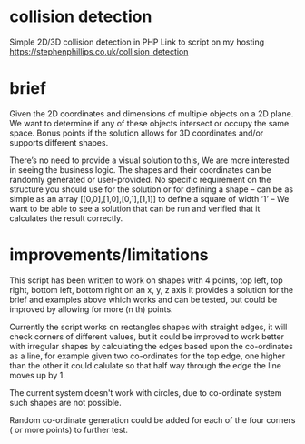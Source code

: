 # collision detection
Simple 2D/3D collision detection in PHP
Link to script on my hosting https://stephenphillips.co.uk/collision_detection

# brief
Given the 2D coordinates and dimensions of multiple objects on a 2D plane. We want to determine if any of these objects intersect or occupy the same space.
Bonus points if the solution allows for 3D coordinates and/or supports different shapes.

There’s no need to provide a visual solution to this, We are more interested in seeing the business logic. The shapes and their coordinates can be randomly generated or user-provided. No specific requirement on the structure you should use for the solution or for defining a shape – can be as simple as an array [[0,0],[1,0],[0,1],[1,1]] to define a square of width ‘1’ – We want to be able to see a solution that can be run and verified that it calculates the result correctly.

# improvements/limitations
This script has been written to work on shapes with 4 points, top left, top right, bottom left, bottom right on an x, y, z axis it provides a solution for the brief and examples above which works and can be tested, but could be improved by allowing for more (n th) points.

Currently the script works on rectangles shapes with straight edges, it will check corners of different values, but it could be improved to work better with irregular shapes by calculating the edges based upon the co-ordinates as a line, for example given two co-ordinates for the top edge, one higher than the other it could calulate so that half way through the edge the line moves up by 1.

The current system doesn't work with circles, due to co-ordinate system such shapes are not possible.

Random co-ordinate generation could be added for each of the four corners ( or more points) to further test.
